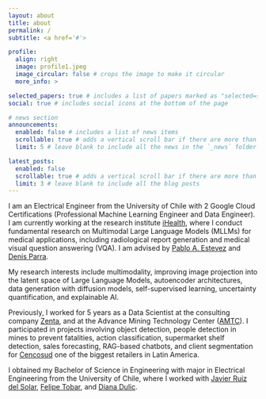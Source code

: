 ```yaml
---
layout: about
title: about
permalink: /
subtitle: <a href='#'>

profile:
  align: right
  image: profile1.jpeg
  image_circular: false # crops the image to make it circular
  more_info: >

selected_papers: true # includes a list of papers marked as "selected={true}"
social: true # includes social icons at the bottom of the page

# news section
announcements:
  enabled: false # includes a list of news items
  scrollable: true # adds a vertical scroll bar if there are more than 3 news items
  limit: 5 # leave blank to include all the news in the `_news` folder

latest_posts:
  enabled: false
  scrollable: true # adds a vertical scroll bar if there are more than 3 new posts items
  limit: 3 # leave blank to include all the blog posts
---
```


I am an Electrical Engineer from the University of Chile with 2 Google Cloud Certifications (Professional Machine Learning Engineer and Data Engineer). I am currently working at the research institute [iHealth](https://i-health.cl/), where I conduct fundamental research on Multimodal Large Language Models (MLLMs) for medical applications, including radiological report generation and medical visual question answering (VQA). I am advised by [Pablo A. Estevez](https://scholar.google.com/citations?user=SM1ghUEAAAAJ&hl=en) and [Denis Parra](https://scholar.google.com/citations?user=aQ9TkcIAAAAJ&hl=en).

My research interests include multimodality, improving image projection into the latent space of Large Language Models, autoencoder architectures, data generation with diffusion models, self-supervised learning, uncertainty quantification, and explainable AI.

Previously, I worked for 5 years as a Data Scientist at the consulting company [Zenta](https://zentagroup.com/), and at the Advance Mining Technology Center ([AMTC](https://www.amtc.cl)). I participated in projects involving object detection, people detection in mines to prevent fatalities, action classification, supermarket shelf detection, sales forecasting, RAG-based chatbots, and client segmentation for [Cencosud](https://www.cencosud.com/en) one of the biggest retailers in Latin America.

I obtained my Bachelor of Science in Engineering with major in Electrical Engineering from the University of Chile, where I worked with [Javier Ruiz del Solar](https://scholar.google.com/citations?user=U0XHBs8AAAAJ&hl=en), [Felipe Tobar](https://scholar.google.com/citations?user=5XHRNwYAAAAJ&hl=en), and [Diana Dulic](https://scholar.google.com/citations?user=6PJLDzkAAAAJ&hl=en).
